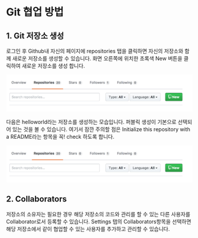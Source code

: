 # Git 협업 방법


## 1. Git 저장소 생성



로그인 후 Github내 자신의 페이지에 repositories 탭을 클릭하면 자신의 저장소와 함께 새로운 저장소를 생성할 수 있습니다. 화면 오른쪽에 위치한 초록색 New 버튼을 클릭하여 새로운 저장소를 생성 합니다.

 ![Alt text](/01.jpg)

 다음은 helloworld라는 저장소를 생성하는 모습입니다. 퍼블릭 생성이 기본으로 선택되어 있는 것을 볼 수 있습니다. 여기서 잠깐 주의할 점은 
 Initialize this repository with a README라는 항목을 꼭! check 하도록 합니다.
 
 ![Alt text](/01.jpg)

## 2. Collaborators

저장소의 소유자는 필요한 경우 해당 저장소의 코드와 관리를 할 수 있는 다른 사용자를 Collaborator로서 등록할 수 있습니다.
Settings 탭의 Collaborators항목을 선택하면 해당 저장소에서 같이 협업할 수 있는 사용자를 추가하고 관리할 수 있습니다.

